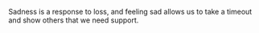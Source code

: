 Sadness is a response to loss, and feeling sad allows us to take a timeout and show others that we need support.